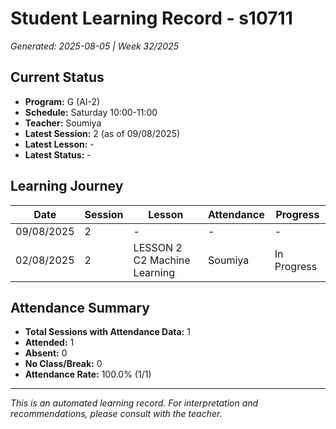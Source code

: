 # Student Learning Record - s10711
*Generated: 2025-08-05 | Week 32/2025*

## Current Status
- **Program:** G (AI-2)
- **Schedule:** Saturday 10:00-11:00
- **Teacher:** Soumiya
- **Latest Session:** 2 (as of 09/08/2025)
- **Latest Lesson:** -
- **Latest Status:** -

## Learning Journey
| Date | Session | Lesson | Attendance | Progress |
|------|---------|--------|------------|----------|
| 09/08/2025 | 2 | - | - | - |
| 02/08/2025 | 2 | LESSON 2 C2 Machine Learning | Soumiya | In Progress |

## Attendance Summary
- **Total Sessions with Attendance Data:** 1
- **Attended:** 1
- **Absent:** 0
- **No Class/Break:** 0
- **Attendance Rate:** 100.0% (1/1)

---
*This is an automated learning record. For interpretation and recommendations, please consult with the teacher.*